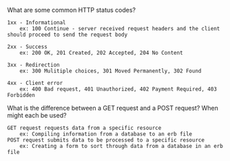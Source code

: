 What are some common HTTP status codes?

	1xx - Informational
		ex: 100 Continue - server received request headers and the client should proceed to send the request body

	2xx - Success
		ex: 200 OK, 201 Created, 202 Accepted, 204 No Content

	3xx - Redirection
		ex: 300 Mulitiple choices, 301 Moved Permanently, 302 Found

	4xx - Client error
		ex: 400 Bad request, 401 Unauthorized, 402 Payment Required, 403 Forbidden

What is the difference between a GET request and a POST request? When might each be used?

	GET request requests data from a specific resource
		ex: Compiling information from a database to an erb file
	POST request submits data to be processed to a specific resource
		ex: Creating a form to sort through data from a database in an erb file